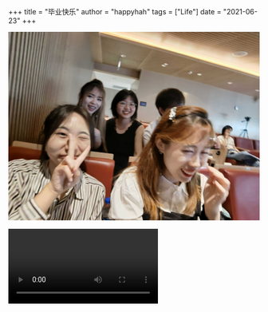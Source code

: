 +++
title = "毕业快乐"
author = "happyhah"
tags = ["Life"]
date = "2021-06-23"
+++

<!--more-->

![](../../static/images/益海嘉里合照.jpg)



<video src="C:\Users\南木花花\Documents\myBlog\hugo-theme-anubis\exampleSiteMultilingual\static\videos\6月23日毕业纪念视频最终版.mp4"></video>
